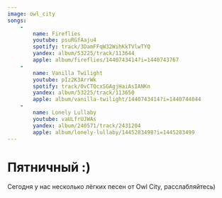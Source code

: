 ```yaml
---
image: owl_city
songs:
    -
        name: Fireflies
        youtube: psuRGfAaju4
        spotify: track/3DamFFqW32WihKkTVlwTYQ
        yandex: album/53225/track/113644
        apple: album/fireflies/1440743414?i=1440743767
    -
        name: Vanilla Twilight
        youtube: pIz2K3ArrWk
        spotify: track/0vCTQcxSGAgjHaiAsIANKn
        yandex: album/53225/track/113650
        apple: album/vanilla-twilight/1440743414?i=1440744044
    -
        name: Lonely Lullaby
        youtube: vaULfrUJWAs
        yandex: album/240571/track/2431204
        apple: album/lonely-lullaby/1445283498?i=1445283499
---
```

# Пятничный :)

Сегодня у нас несколько лёгких песен от Owl City, расслабляйтесь)